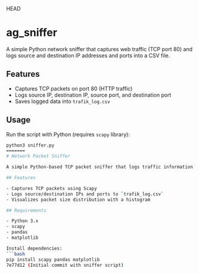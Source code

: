 HEAD
# ag_sniffer

A simple Python network sniffer that captures web traffic (TCP port 80) and logs source and destination IP addresses and ports into a CSV file.

## Features

- Captures TCP packets on port 80 (HTTP traffic)
- Logs source IP, destination IP, source port, and destination port
- Saves logged data into `trafik_log.csv`

## Usage

Run the script with Python (requires `scapy` library):

```bash
python3 sniffer.py
=======
# Network Packet Sniffer

A simple Python-based TCP packet sniffer that logs traffic information and visualizes packet size distribution using Pandas and Matplotlib.

## Features

- Captures TCP packets using Scapy
- Logs source/destination IPs and ports to `trafik_log.csv`
- Visualizes packet size distribution with a histogram

## Requirements

- Python 3.x
- scapy
- pandas
- matplotlib

Install dependencies:
```bash
pip install scapy pandas matplotlib
7e77d12 (Initial commit with sniffer script)
